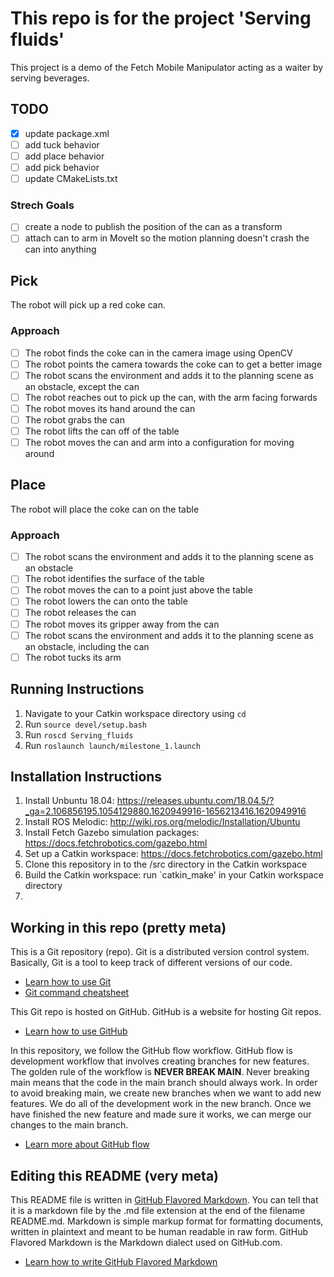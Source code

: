 # This repo is for the project 'Serving fluids'
This project is a demo of the Fetch Mobile Manipulator acting as a waiter by serving beverages.

## TODO

- [x] update package.xml
- [ ] add tuck behavior
- [ ] add place behavior
- [ ] add pick behavior
- [ ] update CMakeLists.txt

### Strech Goals
- [ ] create a node to publish the position of the can as a transform
- [ ] attach can to arm in MoveIt so the motion planning doesn't crash the can into anything

## Pick
The robot will pick up a red coke can.
### Approach
- [ ] The robot finds the coke can in the camera image using OpenCV
- [ ] The robot points the camera towards the coke can to get a better image
- [ ] The robot scans the environment and adds it to the planning scene as an obstacle, except the can
- [ ] The robot reaches out to pick up the can, with the arm facing forwards
- [ ] The robot moves its hand around the can
- [ ] The robot grabs the can
- [ ] The robot lifts the can off of the table
- [ ] The robot moves the can and arm into a configuration for moving around

## Place
The robot will place the coke can on the table
### Approach
- [ ] The robot scans the environment and adds it to the planning scene as an obstacle
- [ ] The robot identifies the surface of the table
- [ ] The robot moves the can to a point just above the table
- [ ] The robot lowers the can onto the table
- [ ] The robot releases the can
- [ ] The robot moves its gripper away from the can
- [ ] The robot scans the environment and adds it to the planning scene as an obstacle, including the can
- [ ] The robot tucks its arm

## Running Instructions
1. Navigate to your Catkin workspace directory using `cd`
2. Run `source devel/setup.bash`
3. Run `roscd Serving_fluids`
4. Run `roslaunch launch/milestone_1.launch`

## Installation Instructions
1. Install Unbuntu 18.04: https://releases.ubuntu.com/18.04.5/?_ga=2.106856195.1054129880.1620949916-1656213416.1620949916
2. Install ROS Melodic: http://wiki.ros.org/melodic/Installation/Ubuntu
3. Install Fetch Gazebo simulation packages: https://docs.fetchrobotics.com/gazebo.html
4. Set up a Catkin workspace: https://docs.fetchrobotics.com/gazebo.html
5. Clone this repository in to the /src directory in the Catkin workspace
6. Build the Catkin workspace: run `catkin_make' in your Catkin workspace directory
7. 

## Working in this repo (pretty meta)

This is a Git repository (repo). Git is a distributed version control system. Basically, Git is a tool to keep track of different versions of our code.
* [Learn how to use Git](https://guides.github.com/introduction/git-handbook/)
* [Git command cheatsheet](https://training.github.com/downloads/github-git-cheat-sheet/)

This Git repo is hosted on GitHub. GitHub is a website for hosting Git repos.
* [Learn how to use GitHub](https://guides.github.com/introduction/git-handbook/)

In this repository, we follow the GitHub flow workflow. GitHub flow is development workflow that involves creating branches for new features. The golden rule of the workflow is **NEVER BREAK MAIN**. Never breaking main means that the code in the main branch should always work. In order to avoid breaking main, we create new branches when we want to add new features. We do all of the development work in the new branch. Once we have finished the new feature and made sure it works, we can merge our changes to the main branch.
* [Learn more about GitHub flow](https://guides.github.com/introduction/flow/)

## Editing this README (very meta)
This README file is written in [GitHub Flavored Markdown](https://github.github.com/gfm/). You can tell that it is a markdown file by the .md file extension at the end of the filename README.md. Markdown is simple markup format for formatting documents, written in plaintext and meant to be human readable in raw form. GitHub Flavored Markdown is the Markdown dialect used on GitHub.com.
* [Learn how to write GitHub Flavored Markdown](https://guides.github.com/features/mastering-markdown/)

